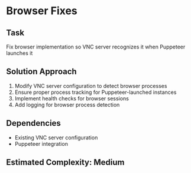 # Browser Fixes

## Task
Fix browser implementation so VNC server recognizes it when Puppeteer launches it

## Solution Approach
1. Modify VNC server configuration to detect browser processes
2. Ensure proper process tracking for Puppeteer-launched instances
3. Implement health checks for browser sessions
4. Add logging for browser process detection

## Dependencies
- Existing VNC server configuration
- Puppeteer integration

## Estimated Complexity: Medium